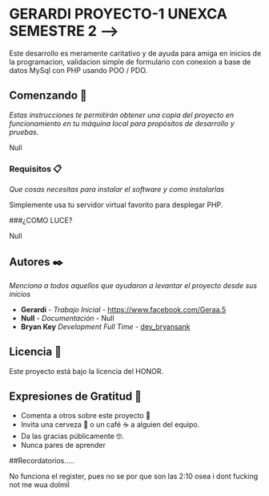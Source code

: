 # GERARDI PROYECTO-1 UNEXCA SEMESTRE 2 -->

Este desarrollo es meramente caritativo y de ayuda para amiga en inicios de la programacion, validacion simple de formulario con conexion a base de datos MySql con PHP usando POO / PDO.

## Comenzando 🚀

_Estas instrucciones te permitirán obtener una copia del proyecto en funcionamiento en tu máquina local para propósitos de desarrollo y pruebas._

Null


### Requisitos 📋

_Que cosas necesitas para instalar el software y como instalarlas_

Simplemente usa tu servidor virtual favorito para desplegar PHP.

###¿COMO LUCE?

Null

## Autores ✒️

_Menciona a todos aquellos que ayudaron a levantar el proyecto desde sus inicios_

* **Gerardi** - *Trabajo Inicial* - https://www.facebook.com/Geraa.5
* **Null** - *Documentación* - Null
* **Bryan Key** *Development Full Time* - [dev_bryansank](https://github.com/bryansank)

## Licencia 📄

Este proyecto está bajo la licencia del HONOR.

## Expresiones de Gratitud 🎁

* Comenta a otros sobre este proyecto 📢
* Invita una cerveza 🍺 o un café ☕ a alguien del equipo. 
* Da las gracias públicamente 🤓.
* Nunca pares de aprender


##Recordatorios.....

No funciona el register, pues no se por que son las 2:10 osea i dont fucking not me wua dolmil
